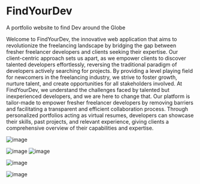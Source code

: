 # FindYourDev
A portfolio website to find Dev around the Globe

Welcome to FindYourDev, the innovative web application that aims to revolutionize the freelancing landscape by bridging the gap between fresher freelancer developers and clients seeking their expertise. Our client-centric approach sets us apart, as we empower clients to discover talented developers effortlessly, reversing the traditional paradigm of developers actively searching for projects. By providing a level playing field for newcomers in the freelancing industry, we strive to foster growth, nurture talent, and create opportunities for all stakeholders involved.
At FindYourDev, we understand the challenges faced by talented but inexperienced developers, and we are here to change that. Our platform is tailor-made to empower fresher freelancer developers by removing barriers and facilitating a transparent and efficient collaboration process. Through personalized portfolios acting as virtual resumes, developers can showcase their skills, past projects, and relevant experience, giving clients a comprehensive overview of their capabilities and expertise.



![image](https://github.com/akashtripathy/FindYourDev/assets/55340850/2ffab9ee-bfa7-4863-a63a-2a448c3cf9e7)


![image](https://github.com/akashtripathy/FindYourDev/assets/55340850/564a043b-83b7-432b-b8f2-94e143705f9f)
![image](https://github.com/akashtripathy/FindYourDev/assets/55340850/8cb897d0-81b4-49f1-a5ba-3cdc8e110a97)

![image](https://github.com/akashtripathy/FindYourDev/assets/55340850/ec0c79c7-af17-4407-b899-6390c2e83350)

![image](https://github.com/akashtripathy/FindYourDev/assets/55340850/84a32141-26ef-4bf4-8440-65430cd7b55a)
